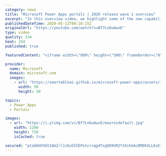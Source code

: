 ```yaml
---
category: news
title: "Microsoft Power Apps portals | 2020 release wave 1 overview"
excerpt: "In this overview video, we highlight some of the new capabilities included in the latest update to Microsoft Power Apps portals.     Here are the capabilities covered:   •    Power BI integration, so you can quickly add Power BI reports, tables, and dashboards to your portals without coding.  •    Themes"
publishedDateTime: 2020-05-12T00:10:15Z
originalUrl: "https://youtube.com/watch?v=Bf7Ln6uAwxE"
type: video
quality: 154
heat: 154
published: true

featuredContent: "<iframe width=\"800\" height=\"500\" frameborder=\"0\" src=\"https://www.youtube.com/embed/Bf7Ln6uAwxE\" allow=\"accelerometer; autoplay; encrypted-media; gyroscope; picture-in-picture\" allowfullscreen></iframe>"

provider:
  name: Microsoft
  domain: microsoft.com
  images:
    - url: "https://smartableai.github.io/microsoft-power-apps/assets/images/organizations/microsoft.com-50x50.jpg"
      width: 50
      height: 50

topics:
  - Power Apps
  - Portals

images:
  - url: "https://i.ytimg.com/vi/Bf7Ln6uAwxE/maxresdefault.jpg"
    width: 1280
    height: 720
    isCached: true

secured: "ptaG6HVS6S1Qm2rl1z6u5ISEPe1crvqg4TxgQ89VR2Y1XshkAcBMEK4LL6sE7vv7ds/WaL9y58EWp0xNpjWx1xPnY0l07w3gb5E/3f9Y8HpKTZCoHZO9O18H2HTMqUZnNPDZ9T8WQtI35ves4SBlqyrU3WAgwqluIONXZZgmTZTeHQMAgdDMAN+dIagPojU3B0BOR07pdt7/3kIfefAmGXjkNGRdJ9qb1A09W6Rmm5vJL8047sviIf1v6hTvbrqV9mwqGWgao5u7wBvXB0Z7tom+bQq5hRrYT6S5EsYMLJpjdVpiPDMtwm+gYm3fyG2yzSs5dDqjACexs/FE9XffzScK0AZfAjbdRjB6GXUClk0IUqom7knHyIZiSDSapYjHstegDSca2m640m+lw89AqasFC4ftZ5CsLlLtmpGVgFrbmHQRxOuWS+UUCLPdR3wD;9R05zRCFOO9SrgTsBltMtw=="
---
```


